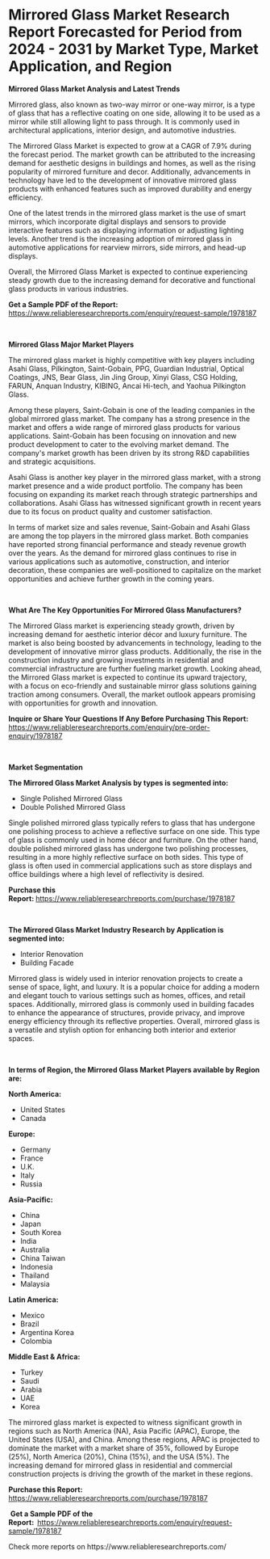 <p><h1>Mirrored Glass Market Research Report Forecasted for Period from 2024 -  2031 by Market Type, Market Application, and Region</h1></p><p><strong>Mirrored Glass Market Analysis and Latest Trends</strong></p>
<p><p>Mirrored glass, also known as two-way mirror or one-way mirror, is a type of glass that has a reflective coating on one side, allowing it to be used as a mirror while still allowing light to pass through. It is commonly used in architectural applications, interior design, and automotive industries.</p><p>The Mirrored Glass Market is expected to grow at a CAGR of 7.9% during the forecast period. The market growth can be attributed to the increasing demand for aesthetic designs in buildings and homes, as well as the rising popularity of mirrored furniture and decor. Additionally, advancements in technology have led to the development of innovative mirrored glass products with enhanced features such as improved durability and energy efficiency.</p><p>One of the latest trends in the mirrored glass market is the use of smart mirrors, which incorporate digital displays and sensors to provide interactive features such as displaying information or adjusting lighting levels. Another trend is the increasing adoption of mirrored glass in automotive applications for rearview mirrors, side mirrors, and head-up displays.</p><p>Overall, the Mirrored Glass Market is expected to continue experiencing steady growth due to the increasing demand for decorative and functional glass products in various industries.</p></p>
<p><strong>Get a Sample PDF of the Report:&nbsp;</strong> <a href="https://www.reliableresearchreports.com/enquiry/request-sample/1978187">https://www.reliableresearchreports.com/enquiry/request-sample/1978187</a></p>
<p>&nbsp;</p>
<p><strong>Mirrored Glass Major Market Players</strong></p>
<p><p>The mirrored glass market is highly competitive with key players including Asahi Glass, Pilkington, Saint-Gobain, PPG, Guardian Industrial, Optical Coatings, JNS, Bear Glass, Jin Jing Group, Xinyi Glass, CSG Holding, FARUN, Anquan Industry, KIBING, Ancai Hi-tech, and Yaohua Pilkington Glass. </p><p>Among these players, Saint-Gobain is one of the leading companies in the global mirrored glass market. The company has a strong presence in the market and offers a wide range of mirrored glass products for various applications. Saint-Gobain has been focusing on innovation and new product development to cater to the evolving market demand. The company's market growth has been driven by its strong R&D capabilities and strategic acquisitions.</p><p>Asahi Glass is another key player in the mirrored glass market, with a strong market presence and a wide product portfolio. The company has been focusing on expanding its market reach through strategic partnerships and collaborations. Asahi Glass has witnessed significant growth in recent years due to its focus on product quality and customer satisfaction.</p><p>In terms of market size and sales revenue, Saint-Gobain and Asahi Glass are among the top players in the mirrored glass market. Both companies have reported strong financial performance and steady revenue growth over the years. As the demand for mirrored glass continues to rise in various applications such as automotive, construction, and interior decoration, these companies are well-positioned to capitalize on the market opportunities and achieve further growth in the coming years.</p></p>
<p>&nbsp;</p>
<p><strong>What Are The Key Opportunities For Mirrored Glass Manufacturers?</strong></p>
<p><p>The Mirrored Glass market is experiencing steady growth, driven by increasing demand for aesthetic interior décor and luxury furniture. The market is also being boosted by advancements in technology, leading to the development of innovative mirror glass products. Additionally, the rise in the construction industry and growing investments in residential and commercial infrastructure are further fueling market growth. Looking ahead, the Mirrored Glass market is expected to continue its upward trajectory, with a focus on eco-friendly and sustainable mirror glass solutions gaining traction among consumers. Overall, the market outlook appears promising with opportunities for growth and innovation.</p></p>
<p><strong>Inquire or Share Your Questions If Any Before Purchasing This Report:</strong> <a href="https://www.reliableresearchreports.com/enquiry/pre-order-enquiry/1978187">https://www.reliableresearchreports.com/enquiry/pre-order-enquiry/1978187</a></p>
<p>&nbsp;</p>
<p><strong>Market Segmentation</strong></p>
<p><strong>The Mirrored Glass Market Analysis by types is segmented into:</strong></p>
<p><ul><li>Single Polished Mirrored Glass</li><li>Double Polished Mirrored Glass</li></ul></p>
<p><p>Single polished mirrored glass typically refers to glass that has undergone one polishing process to achieve a reflective surface on one side. This type of glass is commonly used in home décor and furniture. On the other hand, double polished mirrored glass has undergone two polishing processes, resulting in a more highly reflective surface on both sides. This type of glass is often used in commercial applications such as store displays and office buildings where a high level of reflectivity is desired.</p></p>
<p><strong>Purchase this Report:&nbsp;</strong><a href="https://www.reliableresearchreports.com/purchase/1978187">https://www.reliableresearchreports.com/purchase/1978187</a></p>
<p>&nbsp;</p>
<p><strong>The Mirrored Glass Market Industry Research by Application is segmented into:</strong></p>
<p><ul><li>Interior Renovation</li><li>Building Facade</li></ul></p>
<p><p>Mirrored glass is widely used in interior renovation projects to create a sense of space, light, and luxury. It is a popular choice for adding a modern and elegant touch to various settings such as homes, offices, and retail spaces. Additionally, mirrored glass is commonly used in building facades to enhance the appearance of structures, provide privacy, and improve energy efficiency through its reflective properties. Overall, mirrored glass is a versatile and stylish option for enhancing both interior and exterior spaces.</p></p>
<p>&nbsp;</p>
<p><strong>In terms of Region, the Mirrored Glass Market Players available by Region are:</strong></p>
<p>
    <p> <strong> North America: </strong>
        <ul>
            <li>United States</li>
            <li>Canada</li>
        </ul>
        </p> 
    <p> <strong> Europe: </strong>
        <ul>
            <li>Germany</li>
            <li>France</li>
            <li>U.K.</li>
            <li>Italy</li>
            <li>Russia</li>
        </ul>
        </p> 
    <p> <strong> Asia-Pacific: </strong>
        <ul>
            <li>China</li>
            <li>Japan</li>
            <li>South Korea</li>
            <li>India</li>
            <li>Australia</li>
            <li>China Taiwan</li>
            <li>Indonesia</li>
            <li>Thailand</li>
            <li>Malaysia</li>
        </ul>
        </p> 
    <p> <strong> Latin America: </strong>
        <ul>
            <li>Mexico</li>
            <li>Brazil</li>
            <li>Argentina Korea</li>
            <li>Colombia</li>
        </ul>
        </p> 
    <p> <strong> Middle East & Africa: </strong>
        <ul>
            <li>Turkey</li>
            <li>Saudi</li>
            <li>Arabia</li>
            <li>UAE</li>
            <li>Korea</li>
        </ul>
    </p>
    </p>
<p><p>The mirrored glass market is expected to witness significant growth in regions such as North America (NA), Asia Pacific (APAC), Europe, the United States (USA), and China. Among these regions, APAC is projected to dominate the market with a market share of 35%, followed by Europe (25%), North America (20%), China (15%), and the USA (5%). The increasing demand for mirrored glass in residential and commercial construction projects is driving the growth of the market in these regions.</p></p>
<p><strong>Purchase this Report: </strong><a href="https://www.reliableresearchreports.com/purchase/1978187">https://www.reliableresearchreports.com/purchase/1978187</a></p>
<p>&nbsp;<strong>Get a Sample PDF of the Report:&nbsp;&nbsp;</strong><a href="https://www.reliableresearchreports.com/enquiry/request-sample/1978187">https://www.reliableresearchreports.com/enquiry/request-sample/1978187</a></p>
<p><strong></strong></p>
<p>Check more reports on https://www.reliableresearchreports.com/</p>